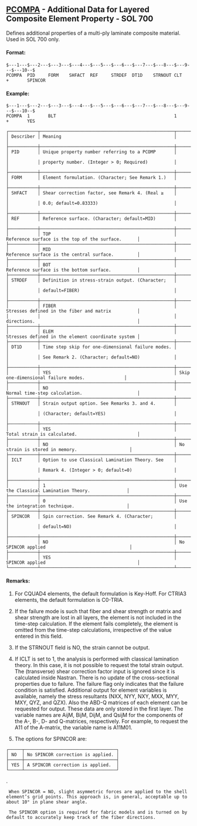 ## [PCOMPA](https://help.hexagonmi.com/bundle/MSC_Nastran_2022.4/page/Nastran_Combined_Book/qrg/bulkp/TOC.PCOMPA.xhtml) - Additional Data for Layered Composite Element Property - SOL 700

Defines additional properties of a multi-ply laminate composite material. Used in SOL 700 only.

#### Format:

```nastran
$---1---$---2---$---3---$---4---$---5---$---6---$---7---$---8---$---9---$---10--$
PCOMPA  PID     FORM    SHFACT  REF     STRDEF  DT1D    STRNOUT CLT             
+       SPINCOR                                                                 
```
#### Example:

```nastran
$---1---$---2---$---3---$---4---$---5---$---6---$---7---$---8---$---9---$---10--$
PCOMPA  1       BLT                                             1               
+       YES                                                                     
```
```text
┌───────────┬───────────────────────────────────────────────────┬───────────────────────────────────────────────────┐
│ Describer │ Meaning                                           │                                                   │
├───────────┼───────────────────────────────────────────────────┼───────────────────────────────────────────────────┤
│ PID       │ Unique property number referring to a PCOMP       │                                                   │
│           │ property number. (Integer > 0; Required)          │                                                   │
├───────────┼───────────────────────────────────────────────────┼───────────────────────────────────────────────────┤
│ FORM      │ Element formulation. (Character; See Remark 1.)   │                                                   │
├───────────┼───────────────────────────────────────────────────┼───────────────────────────────────────────────────┤
│ SHFACT    │ Shear correction factor, see Remark 4. (Real ≥    │                                                   │
│           │ 0.0; default=0.83333)                             │                                                   │
├───────────┼───────────────────────────────────────────────────┼───────────────────────────────────────────────────┤
│ REF       │ Reference surface. (Character; default=MID)       │                                                   │
├───────────┼───────────────────────────────────────────────────┼───────────────────────────────────────────────────┤
│           │ TOP                                               │ Reference surface is the top of the surface.      │
├───────────┼───────────────────────────────────────────────────┼───────────────────────────────────────────────────┤
│           │ MID                                               │ Reference surface is the central surface.         │
├───────────┼───────────────────────────────────────────────────┼───────────────────────────────────────────────────┤
│           │ BOT                                               │ Reference surface is the bottom surface.          │
├───────────┼───────────────────────────────────────────────────┼───────────────────────────────────────────────────┤
│ STRDEF    │ Definition in stress-strain output. (Character;   │                                                   │
│           │ default=FIBER)                                    │                                                   │
├───────────┼───────────────────────────────────────────────────┼───────────────────────────────────────────────────┤
│           │ FIBER                                             │ Stresses defined in the fiber and matrix          │
│           │                                                   │ directions.                                       │
├───────────┼───────────────────────────────────────────────────┼───────────────────────────────────────────────────┤
│           │ ELEM                                              │ Stresses defined in the element coordinate system │
├───────────┼───────────────────────────────────────────────────┼───────────────────────────────────────────────────┤
│ DT1D      │ Time step skip for one-dimensional failure modes. │                                                   │
│           │ See Remark 2. (Character; default=NO)             │                                                   │
├───────────┼───────────────────────────────────────────────────┼───────────────────────────────────────────────────┤
│           │ YES                                               │ Skip one-dimensional failure modes.               │
├───────────┼───────────────────────────────────────────────────┼───────────────────────────────────────────────────┤
│           │ NO                                                │ Normal time-step calculation.                     │
├───────────┼───────────────────────────────────────────────────┼───────────────────────────────────────────────────┤
│ STRNOUT   │ Strain output option. See Remarks 3. and 4.       │                                                   │
│           │ (Character; default=YES)                          │                                                   │
├───────────┼───────────────────────────────────────────────────┼───────────────────────────────────────────────────┤
│           │ YES                                               │ Total strain is calculated.                       │
├───────────┼───────────────────────────────────────────────────┼───────────────────────────────────────────────────┤
│           │ NO                                                │ No strain is stored in memory.                    │
├───────────┼───────────────────────────────────────────────────┼───────────────────────────────────────────────────┤
│ ICLT      │ Option to use Classical Lamination Theory. See    │                                                   │
│           │ Remark 4. (Integer > 0; default=0)                │                                                   │
├───────────┼───────────────────────────────────────────────────┼───────────────────────────────────────────────────┤
│           │ 1                                                 │ Use the Classical Lamination Theory.              │
├───────────┼───────────────────────────────────────────────────┼───────────────────────────────────────────────────┤
│           │ 0                                                 │ Use the integration technique.                    │
├───────────┼───────────────────────────────────────────────────┼───────────────────────────────────────────────────┤
│ SPINCOR   │ Spin correction. See Remark 4. (Character;        │                                                   │
│           │ default=NO)                                       │                                                   │
├───────────┼───────────────────────────────────────────────────┼───────────────────────────────────────────────────┤
│           │ NO                                                │ No SPINCOR applied                                │
├───────────┼───────────────────────────────────────────────────┼───────────────────────────────────────────────────┤
│           │ YES                                               │ SPINCOR applied                                   │
└───────────┴───────────────────────────────────────────────────┴───────────────────────────────────────────────────┘
```
#### Remarks:

1. For CQUAD4 elements, the default formulation is Key-Hoff. For CTRIA3 elements, the default formulation is C0-TRIA.

2. If the failure mode is such that fiber and shear strength or matrix and shear strength are lost in all layers, the element is not included in the time-step calculation. If the element fails completely, the element is omitted from the time-step calculations, irrespective of the value entered in this field.

3. If the STRNOUT field is NO, the strain cannot be output.

4. If ICLT is set to 1, the analysis is performed with classical lamination theory. In this case, it is not possible to request the total strain output. The (transverse) shear correction factor input is ignored since it is calculated inside Nastran. There is no update of the cross-sectional properties due to failure. The failure flag only indicates that the failure condition is satisfied. Additional output for element variables is available, namely the stress resultants (NXX, NYY, NXY, MXX, MYY, MXY, QYZ, and QZX). Also the ABD-Q matrices of each element can be requested for output. These data are only stored in the first layer. The variable names are AijM, BijM, DijM, and QsijM for the components of the A-, B-, D- and Q-matrices, respectively. For example, to request the A11 of the A-matrix, the variable name is A11M01.

5. The options for SPINCOR are:

```text
┌─────┬───────────────────────────────────┐
│ NO  │ No SPINCOR correction is applied. │
├─────┼───────────────────────────────────┤
│ YES │ A SPINCOR correction is applied.  │
└─────┴───────────────────────────────────┘
```
. 

     When SPINCOR = NO, slight asymmetric forces are applied to the shell element’s grid points. This approach is, in general, acceptable up to about 10° in plane shear angle.

     The SPINCOR option is required for fabric models and is turned on by default to accurately keep track of the fiber directions.

